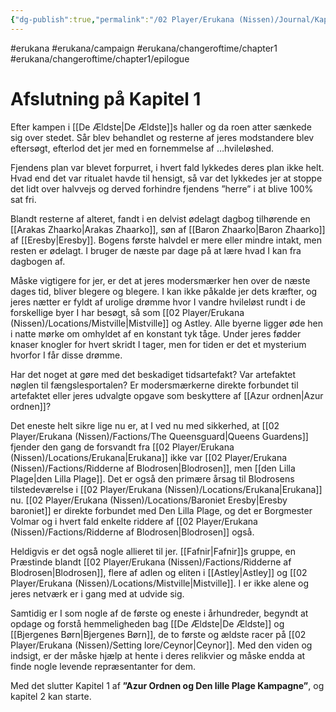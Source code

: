 ```yaml
---
{"dg-publish":true,"permalink":"/02 Player/Erukana (Nissen)/Journal/Kapitel 1 - Afslutning/"}
---
```


#erukana #erukana/campaign #erukana/changeroftime/chapter1 #erukana/changeroftime/chapter1/epilogue 

# Afslutning på Kapitel 1 

Efter kampen i [[De Ældste\|De Ældste]]s haller og da roen atter sænkede sig over stedet. Sår blev behandlet og resterne af jeres modstandere blev eftersøgt, efterlod det jer med en fornemmelse af …hvileløshed.

Fjendens plan var blevet forpurret, i hvert fald lykkedes deres plan ikke helt. Hvad end det var ritualet havde til hensigt, så var det lykkedes jer at stoppe det lidt over halvvejs og derved forhindre fjendens ”herre” i at blive 100% sat fri.

Blandt resterne af alteret, fandt i en delvist ødelagt dagbog tilhørende en [[Arakas Zhaarko\|Arakas Zhaarko]], søn af [[Baron Zhaarko\|Baron Zhaarko]] af [[Eresby\|Eresby]]. Bogens første halvdel er mere eller mindre intakt, men resten er ødelagt. I bruger de næste par dage på at lære hvad I kan fra dagbogen af.

Måske vigtigere for jer, er det at jeres modersmærker hen over de næste dages tid, bliver blegere og blegere. I kan ikke påkalde jer dets kræfter, og jeres nætter er fyldt af urolige drømme hvor I vandre hvileløst rundt i de forskellige byer I har besøgt, så som [[02 Player/Erukana (Nissen)/Locations/Mistville\|Mistville]] og Astley. Alle byerne ligger øde hen i natte mørke om omhyldet af en konstant tyk tåge. Under jeres fødder knaser knogler for hvert skridt I tager, men for tiden er det et mysterium hvorfor I får disse drømme.

Har det noget at gøre med det beskadiget tidsartefakt? Var artefaktet nøglen til fængslesportalen? Er modersmærkerne direkte forbundet til artefaktet eller jeres udvalgte opgave som beskyttere af [[Azur ordnen\|Azur ordnen]]? 

Det eneste helt sikre lige nu er, at I ved nu med sikkerhed, at [[02 Player/Erukana (Nissen)/Factions/The Queensguard\|Queens Guardens]] fjender den gang de forsvandt fra [[02 Player/Erukana (Nissen)/Locations/Erukana\|Erukana]] ikke var [[02 Player/Erukana (Nissen)/Factions/Ridderne af Blodrosen\|Blodrosen]], men [[den Lilla Plage\|den Lilla Plage]]. 
Det er også den primære årsag til Blodrosens tilstedeværelse i [[02 Player/Erukana (Nissen)/Locations/Erukana\|Erukana]] nu. 
[[02 Player/Erukana (Nissen)/Locations/Baroniet Eresby\|Eresby baroniet]] er direkte forbundet med Den Lilla Plage, og det er Borgmester Volmar og i hvert fald enkelte riddere af [[02 Player/Erukana (Nissen)/Factions/Ridderne af Blodrosen\|Blodrosen]] også.

Heldigvis er det også nogle allieret til jer. [[Fafnir\|Fafnir]]s gruppe, en Præstinde blandt [[02 Player/Erukana (Nissen)/Factions/Ridderne af Blodrosen\|Blodrosen]], flere af adlen og eliten i [[Astley\|Astley]] og [[02 Player/Erukana (Nissen)/Locations/Mistville\|Mistville]]. I er ikke alene og jeres netværk er i gang med at udvide sig.

Samtidig er I som nogle af de første og eneste i århundreder, begyndt at opdage og forstå hemmeligheden bag [[De Ældste\|De Ældste]] og [[Bjergenes Børn\|Bjergenes Børn]], de to første og ældste racer på [[02 Player/Erukana (Nissen)/Setting lore/Ceynor\|Ceynor]]. Med den viden og indsigt, er der måske hjælp at hente i deres relikvier og måske endda at finde nogle levende repræsentanter for dem.

Med det slutter Kapitel 1 af **”Azur Ordnen og Den lille Plage Kampagne”**, og kapitel 2 kan starte.